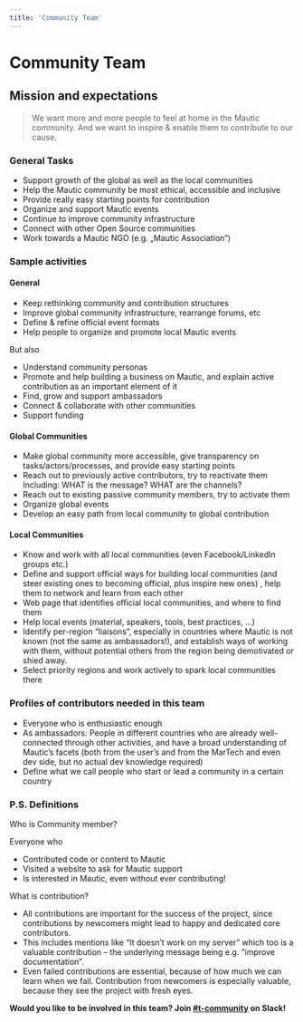 ```yaml
---
title: 'Community Team'
---
```


# Community Team

## Mission and expectations

> We want more and more people to feel at home in the Mautic community. And we want to inspire & enable them to contribute to our cause.

### General Tasks

* Support growth of the global as well as the local communities
* Help the Mautic community be most ethical, accessible and inclusive
* Provide really easy starting points for contribution
* Organize and support Mautic events
* Continue to improve community infrastructure
* Connect with other Open Source communities
* Work towards a Mautic NGO (e.g. „Mautic Association“)

### Sample activities

#### General

* Keep rethinking community and contribution structures
* Improve global community infrastructure, rearrange forums, etc
* Define & refine official event formats
* Help people to organize and promote local Mautic events

But also

* Understand community personas
* Promote and help building a business on Mautic, and explain active contribution as an important element of it
* Find, grow and support ambassadors
* Connect & collaborate with other communities
* Support funding

#### Global Communities

* Make global community more accessible, give transparency on tasks/actors/processes, and provide easy starting points
* Reach out to previously active contributors, try to reactivate them
Including: WHAT is the message? WHAT are the channels?
* Reach out to existing passive community members, try to activate them
* Organize global events
* Develop an easy path from local community to global contribution

#### Local Communities

* Know and work with all local communities (even Facebook/LinkedIn groups etc.)
* Define and support official ways for building local communities (and steer existing ones to becoming official, plus inspire new ones) , help them to network and learn from each other
* Web page that identifies official local communities, and where to find them
* Help local events (material, speakers, tools, best practices, ...)
* Identify per-region “liaisons”, especially in countries where Mautic is not known (not the same as ambassadors!), and establish ways of working with them, without potential others from the region being demotivated or shied away.
* Select priority regions and work actively to spark local communities there

### Profiles of contributors needed in this team

* Everyone who is enthusiastic enough
* As ambassadors: People in different countries who are already well-connected through other activities, and have a broad understanding of Mautic’s facets (both from the user’s and from the MarTech and even dev side, but no actual dev knowledge required)
* Define what we call people who start or lead a community in a certain country

### P.S. Definitions

Who is Community member?

Everyone who

* Contributed code or content to Mautic
* Visited a website to ask for Mautic support
* Is interested in Mautic, even without ever contributing!

What is contribution?

* All contributions are important for the success of the project, since contributions by newcomers might lead to happy and dedicated core contributors.
* This includes mentions like “It doesn’t work on my server” which too is a valuable contribution – the underlying message being e.g. “improve documentation”.
* Even failed contributions are essential, because of how much we can learn when we fail. Contribution from newcomers is especially valuable, because they see the project with fresh eyes.

**Would you like to be involved in this team? Join [#t-community](https://mautic.slack.com/archives/CQV40ULMA) on Slack!**

